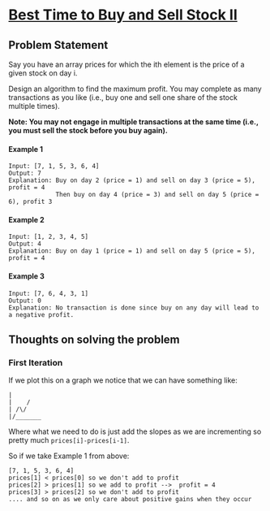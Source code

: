 # [Best Time to Buy and Sell Stock II](https://leetcode.com/problems/best-time-to-buy-and-sell-stock-ii/)

## Problem Statement
Say you have an array prices for which the ith element is the price of a given stock on day i.

Design an algorithm to find the maximum profit. You may complete as many transactions as you like (i.e., buy one and sell one share of the stock multiple times).

**Note: You may not engage in multiple transactions at the same time (i.e., you must sell the stock before you buy again).**

#### Example 1
```
Input: [7, 1, 5, 3, 6, 4]
Output: 7
Explanation: Buy on day 2 (price = 1) and sell on day 3 (price = 5), profit = 4
             Then buy on day 4 (price = 3) and sell on day 5 (price = 6), profit 3
```

#### Example 2
```
Input: [1, 2, 3, 4, 5]
Output: 4
Explanation: Buy on day 1 (price = 1) and sell on day 5 (price = 5), profit = 4
```

#### Example 3
```
Input: [7, 6, 4, 3, 1]
Output: 0
Explanation: No transaction is done since buy on any day will lead to a negative profit.
```

## Thoughts on solving the problem

### First Iteration
If we plot this on a graph we notice that we can have something like:
```
|
|    /
| /\/
|/_______
```
Where what we need to do is just add the slopes as we are incrementing so pretty much `prices[i]-prices[i-1]`.

So if we take Example 1 from above:
```
[7, 1, 5, 3, 6, 4]
prices[1] < prices[0] so we don't add to profit
prices[2] > prices[1] so we add to profit -->  profit = 4
prices[3] > prices[2] so we don't add to profit
.... and so on as we only care about positive gains when they occur
```

